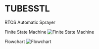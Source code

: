 # TUBESSTL
RTOS Automatic Sprayer

Finite State Machine
![Finite State Machine](https://github.com/RinaldiPradhana/TUBESSTL/assets/152357916/be83c676-3614-4022-89db-49cc334c9d37)

Flowchart
![Flowchart](https://github.com/RinaldiPradhana/TUBESSTL/assets/152357916/0d12fa6a-7e28-4ee2-b397-ef82d67d5596)
